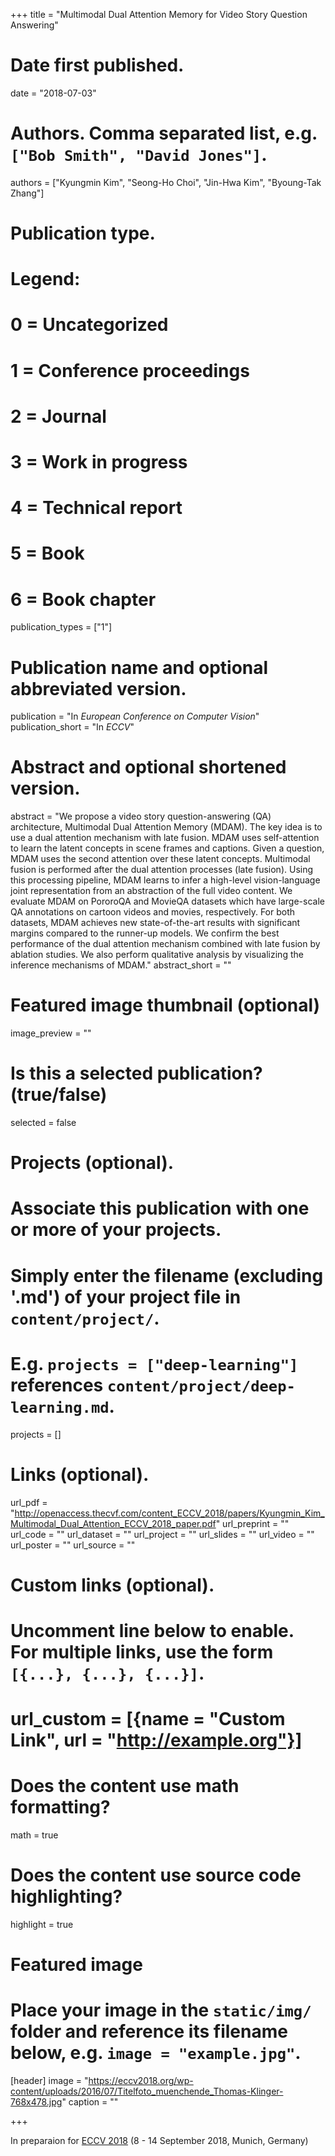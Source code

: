 +++
title = "Multimodal Dual Attention Memory for Video Story Question Answering"

# Date first published.
date = "2018-07-03"

# Authors. Comma separated list, e.g. `["Bob Smith", "David Jones"]`.
authors = ["Kyungmin Kim", "Seong-Ho Choi", "Jin-Hwa Kim", "Byoung-Tak Zhang"]

# Publication type.
# Legend:
# 0 = Uncategorized
# 1 = Conference proceedings
# 2 = Journal
# 3 = Work in progress
# 4 = Technical report
# 5 = Book
# 6 = Book chapter
publication_types = ["1"]

# Publication name and optional abbreviated version.
publication = "In *European Conference on Computer Vision*"
publication_short = "In *ECCV*"

# Abstract and optional shortened version.
abstract = "We propose a video story question-answering (QA) architecture, Multimodal Dual Attention Memory (MDAM). The key idea is to use a dual attention mechanism with late fusion. MDAM uses self-attention to learn the latent concepts in scene frames and captions. Given a question, MDAM uses the second attention over these latent concepts. Multimodal fusion is performed after the dual attention processes (late fusion). Using this processing pipeline, MDAM learns to infer a high-level vision-language joint representation from an abstraction of the full video content. We evaluate MDAM on PororoQA and MovieQA datasets which have large-scale QA annotations on cartoon videos and movies, respectively. For both datasets, MDAM achieves new state-of-the-art results with significant margins compared to the runner-up models. We confirm the best performance of the dual attention mechanism combined with late fusion by ablation studies. We also perform qualitative analysis by visualizing the inference mechanisms of MDAM."
abstract_short = ""

# Featured image thumbnail (optional)
image_preview = ""

# Is this a selected publication? (true/false)
selected = false

# Projects (optional).
#   Associate this publication with one or more of your projects.
#   Simply enter the filename (excluding '.md') of your project file in `content/project/`.
#   E.g. `projects = ["deep-learning"]` references `content/project/deep-learning.md`.
projects = []

# Links (optional).
url_pdf = "http://openaccess.thecvf.com/content_ECCV_2018/papers/Kyungmin_Kim_Multimodal_Dual_Attention_ECCV_2018_paper.pdf"
url_preprint = ""
url_code = ""
url_dataset = ""
url_project = ""
url_slides = ""
url_video = ""
url_poster = ""
url_source = ""

# Custom links (optional).
#   Uncomment line below to enable. For multiple links, use the form `[{...}, {...}, {...}]`.
# url_custom = [{name = "Custom Link", url = "http://example.org"}]

# Does the content use math formatting?
math = true

# Does the content use source code highlighting?
highlight = true

# Featured image
# Place your image in the `static/img/` folder and reference its filename below, e.g. `image = "example.jpg"`.
[header]
image = "https://eccv2018.org/wp-content/uploads/2016/07/Titelfoto_muenchende_Thomas-Klinger-768x478.jpg"
caption = ""

+++

In preparaion for [ECCV 2018](https://eccv2018.org) (8 - 14 September 2018, Munich, Germany)
